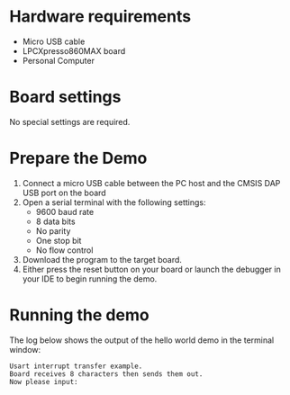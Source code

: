 Hardware requirements
=====================
- Micro USB cable
- LPCXpresso860MAX board
- Personal Computer

Board settings
============
No special settings are required.

Prepare the Demo
===============
1.  Connect a micro USB cable between the PC host and the CMSIS DAP USB port on the board
2.  Open a serial terminal with the following settings:
    - 9600 baud rate
    - 8 data bits
    - No parity
    - One stop bit
    - No flow control
3.  Download the program to the target board.
4.  Either press the reset button on your board or launch the debugger in your IDE to begin running the demo.

Running the demo
================
The log below shows the output of the hello world demo in the terminal window:
~~~~~~~~~~~~~~~~~~~~~~~~~~~~~~~~~~~
Usart interrupt transfer example.
Board receives 8 characters then sends them out.
Now please input:

~~~~~~~~~~~~~~~~~~~~~~~~~~~~~~~~~~~
